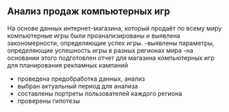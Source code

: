 ## Анализ продаж компьютерных игр
На основе данных интернет-магазина, который продаёт по всему миру компьютерные игры были проанализированы и выявлена закономерности, определяющие успех игры.
-выявлены параметры, определяющие успешность игры в разных регионах мира
-на основании этого подготовлен отчет для магазина компьютерных игр для планирования рекламных кампаний
- проведена предобработка данных, анализ
- выбран актуальный период для анализа
- составлены портреты пользователей каждого региона
- проверены гипотезы
